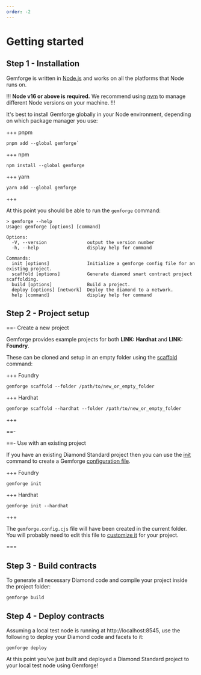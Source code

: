 ```yaml
---
order: -2
---
```


# Getting started

## Step 1 - Installation

Gemforge is written in [Node.js](http://nodejs.org) and works on all the platforms that Node runs on. 

!!!
**Node v16 or above is required.** We recommend using [nvm](https://github.com/nvm-sh/nvm) to manage different Node versions on your machine.
!!!

It's best to install Gemforge globally in your Node environment, depending on which package manager you use:

+++ pnpm
```shell
pnpm add --global gemforge`
```
+++ npm
```shell
npm install --global gemforge
```
+++ yarn
```shell
yarn add --global gemforge
```
+++

At this point you should be able to run the `gemforge` command:

```shell
> gemforge --help
Usage: gemforge [options] [command]

Options:
  -V, --version               output the version number
  -h, --help                  display help for command

Commands:
  init [options]              Initialize a gemforge config file for an existing project.
  scaffold [options]          Generate diamond smart contract project scaffolding.
  build [options]             Build a project.
  deploy [options] [network]  Deploy the diamond to a network.
  help [command]              display help for command
```

## Step 2 - Project setup

==- Create a new project

Gemforge provides example projects for both **LINK: Hardhat** and **LINK: Foundry**.

These can be cloned and setup in an empty folder using the [scaffold](commands/scaffold.md) command:

+++ Foundry
```shell
gemforge scaffold --folder /path/to/new_or_empty_folder
```
+++ Hardhat
```shell
gemforge scaffold --hardhat --folder /path/to/new_or_empty_folder
```
+++

==-

==- Use with an existing project

If you have an existing Diamond Standard project then you can use the [init](commands/init.md) command to create a Gemforge [configuration file](configuration).

+++ Foundry
```shell
gemforge init
```
+++ Hardhat
```shell
gemforge init --hardhat
```
+++

The `gemforge.config.cjs` file will have been created in the current folder. You will probably need to edit this file to [customize 
it](configuration) for your project. 

===

## Step 3 - Build contracts

To generate all necessary Diamond code and compile your project inside the project folder:

```shell
gemforge build
```


## Step 4 - Deploy contracts

Assuming a local test node is running at http://localhost:8545, use the following to deploy your Diamond code and facets to it: 

```shell
gemforge deploy
```

At this point you've just built and deployed a Diamond Standard project to your local test node using Gemforge!






